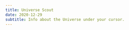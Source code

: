 ```yaml
---
title: Universe Scout
date: 2020-12-29
subtitle: Info about the Universe under your cursor.
---
```

